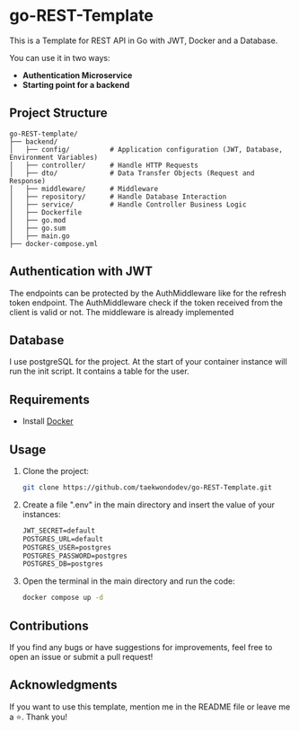 # go-REST-Template
This is a Template for REST API in Go with JWT, Docker and a Database.

You can use it in two ways:
- **Authentication Microservice**
- **Starting point for a backend**

## Project Structure

```
go-REST-template/
├── backend/
│   ├── config/          # Application configuration (JWT, Database, Environment Variables)
│   ├── controller/      # Handle HTTP Requests
│   ├── dto/             # Data Transfer Objects (Request and Response)
│   ├── middleware/      # Middleware
│   ├── repository/      # Handle Database Interaction
│   ├── service/         # Handle Controller Business Logic
│   ├── Dockerfile       
│   ├── go.mod           
│   ├── go.sum           
│   ├── main.go         
├── docker-compose.yml   
```

## Authentication with JWT

The endpoints can be protected by the AuthMiddleware like for the refresh token endpoint. The AuthMiddleware check if the token received from the client is valid or not. The middleware is already implemented

## Database

I use postgreSQL for the project. At the start of your container instance will run the init script. It contains a table for the user.

## Requirements

- Install [Docker](https://docs.docker.com/engine/install/)

## Usage

1. Clone the project:
   
   ```bash
   git clone https://github.com/taekwondodev/go-REST-Template.git
   ```
3. Create a file ".env" in the main directory and insert the value of your instances:
   
   ```txt
   JWT_SECRET=default
   POSTGRES_URL=default
   POSTGRES_USER=postgres
   POSTGRES_PASSWORD=postgres
   POSTGRES_DB=postgres
   ```
5. Open the terminal in the main directory and run the code:
   
   ```bash
   docker compose up -d
   ```

## Contributions

If you find any bugs or have suggestions for improvements, feel free to open an issue or submit a pull request!

## Acknowledgments

If you want to use this template, mention me in the README file or leave me a ⭐. Thank you!
